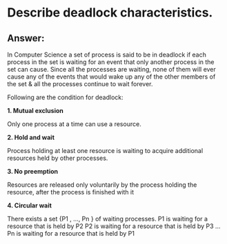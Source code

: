# Describe deadlock characteristics.

## Answer:

In Computer Science a set of process is said to be in deadlock if each process in the set is waiting for an
event that only another process in the set can cause. Since all the processes are waiting, none of them
will ever cause any of the events that would wake up any of the other members of the set & all the
processes continue to wait forever.

Following are the condition for deadlock:

**1. Mutual exclusion**

Only one process at a time can use a resource.

**2. Hold and wait**

Process holding at least one resource is waiting to acquire additional resources held by other
processes.

**3. No preemption**

Resources are released only voluntarily by the process holding the resource, after the process is
finished with it

**4. Circular wait**

There exists a set {P1 , …, Pn } of waiting processes.
P1 is waiting for a resource that is held by P2
P2 is waiting for a resource that is held by P3
…
Pn is waiting for a resource that is held by P1
